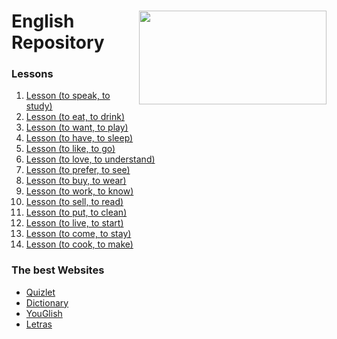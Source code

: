 <div  style="display: inline_block">
    <img align="right" src="https://media.tenor.com/jvDz4HfYJhEAAAAi/london-uk.gif" width="300px" height="150px"/>
    <h1>English Repository</h1>
</div>

### Lessons
1. [Lesson (to speak, to study)](Lessons/01-Lesson/README.md)
2. [Lesson (to eat, to drink)](Lessons/02-Lesson/README.md)
3. [Lesson (to want, to play)](Lessons/03-Lesson/README.md)
4. [Lesson (to have, to sleep)](Lessons/04-Lesson/README.md)
5. [Lesson (to like, to go)](Lessons/05-Lesson/README.md)
6. [Lesson (to love, to understand)](Lessons/06-Lesson/README.md)
7. [Lesson (to prefer, to see)](Lessons/07-Lesson/README.md)
8. [Lesson (to buy, to wear)](Lessons/08-Lesson/README.md)
9. [Lesson (to work, to know)](Lessons/09-Lesson/README.md)
10. [Lesson (to sell, to read)](Lessons/10-Lesson/README.md)
11. [Lesson (to put, to clean)](Lessons/11-Lesson/README.md)
12. [Lesson (to live, to start)](Lessons/12-Lesson/README.md)
12. [Lesson (to come, to stay)](Lessons/13-Lesson/README.md)
12. [Lesson (to cook, to make)](Lessons/14-Lesson/README.md)


### The best Websites

<ul>
    <li><a href="https://quizlet.com/class/26476714/" target="_blank">Quizlet</a></li>
    <li><a href="https://www.oxfordlearnersdictionaries.com/" target="_blank">Dictionary</a></li>
    <li><a href="https://pt.youglish.com/" target="_blank">YouGlish</a></li>
    <li><a href="https://www.letras.mus.br/">Letras</a></li>
</ul>
